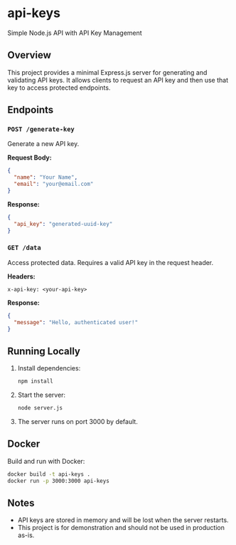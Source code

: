 # api-keys

Simple Node.js API with API Key Management

## Overview

This project provides a minimal Express.js server for generating and validating API keys. It allows clients to request an API key and then use that key to access protected endpoints.

## Endpoints

### `POST /generate-key`

Generate a new API key.

**Request Body:**
```json
{
  "name": "Your Name",
  "email": "your@email.com"
}
```

**Response:**
```json
{
  "api_key": "generated-uuid-key"
}
```

### `GET /data`

Access protected data. Requires a valid API key in the request header.

**Headers:**
```
x-api-key: <your-api-key>
```

**Response:**
```json
{
  "message": "Hello, authenticated user!"
}
```

## Running Locally

1. Install dependencies:
   ```sh
   npm install
   ```
2. Start the server:
   ```sh
   node server.js
   ```
3. The server runs on port 3000 by default.

## Docker

Build and run with Docker:
```sh
docker build -t api-keys .
docker run -p 3000:3000 api-keys
```

## Notes

- API keys are stored in memory and will be lost when the server restarts.
- This project is for demonstration and should not be used in production as-is.
